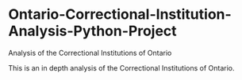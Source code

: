 # Ontario-Correctional-Institution-Analysis-Python-Project
Analysis of the Correctional Institutions of Ontario


This is an in depth analysis of the Correctional Institutions of Ontario.

